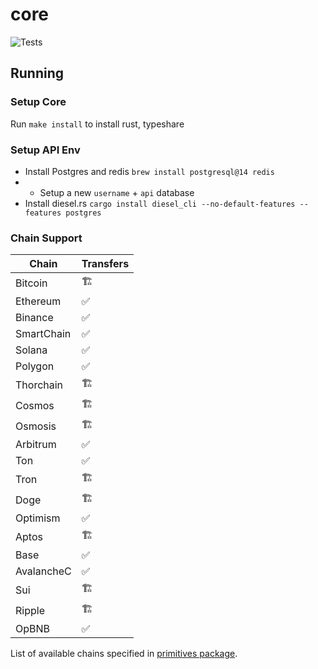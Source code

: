 # core
![Tests](https://github.com/gemwalletcom/core/workflows/Tests/badge.svg)

## Running

### Setup Core

Run `make install` to install rust, typeshare

### Setup API Env

- Install Postgres and redis `brew install postgresql@14 redis`
- - Setup a new `username` + `api` database
- Install diesel.rs `cargo install diesel_cli --no-default-features --features postgres`

### Chain Support

| Chain        | Transfers     | 
|--------------|---------------|
| Bitcoin      | 🏗            |
| Ethereum     | ✅            |
| Binance      | ✅            |
| SmartChain   | ✅            |
| Solana       | ✅            |
| Polygon      | ✅            |
| Thorchain    | 🏗            |
| Cosmos       | 🏗            |
| Osmosis      | 🏗            |
| Arbitrum     | ✅            |
| Ton          | ✅            |
| Tron         | 🏗            |
| Doge         | 🏗            |
| Optimism     | ✅            |
| Aptos        | 🏗            |
| Base         | ✅            |
| AvalancheC   | ✅            |
| Sui          | 🏗            |
| Ripple       | 🏗            |
| OpBNB        | ✅            |

List of available chains specified in [primitives package](https://github.com/gemwalletcom/core/blob/main/primitives/src/chain.rs).